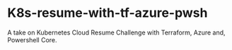 # K8s-resume-with-tf-azure-pwsh
A take on Kubernetes Cloud Resume Challenge with Terraform, Azure and, Powershell Core.
